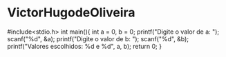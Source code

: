# VictorHugodeOliveira
#include<stdio.h>
int main(){
  int a = 0, b = 0;
  printf("Digite o valor de a: ");
  scanf("%d", &a);
  printf("Digite o valor de b: ");
  scanf("%d", &b);
  printf("Valores escolhidos: %d e %d", a, b);
  return 0;
}
